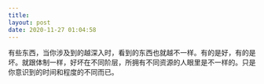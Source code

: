 ```yaml
---
title: 
layout: post
date: 2020-11-27 01:04:58
---
```


有些东西，当你涉及到的越深入时，看到的东西也就越不一样。有的是好，有的是坏。就跟体制一样，好坏在不同阶层，所拥有不同资源的人眼里是不一样的。只是你意识到的时间和程度的不同而已。